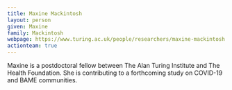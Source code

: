 ```yaml
---
title: Maxine Mackintosh
layout: person
given: Maxine
family: Mackintosh
webpage: https://www.turing.ac.uk/people/researchers/maxine-mackintosh
actionteam: true
---
```


Maxine is a postdoctoral fellow between The Alan Turing Institute and The Health Foundation. She is contributing to a forthcoming study on COVID-19 and BAME communities.
